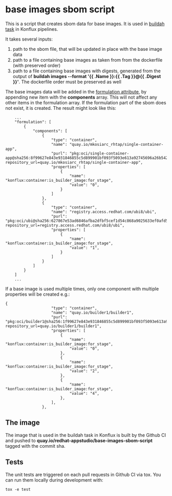 # base images sbom script

This is a script that creates sbom data for base images. It is used in 
[buildah task](https://github.com/konflux-ci/build-definitions/tree/main/task/buildah) in Konflux pipelines.

It takes several inputs:
1. path to the sbom file, that will be updated in place with the base image data
2. path to a file containing base images as taken from from the dockerfile (with preserved order)
3. path to a file containing base images with digests, generated from the output of **buildah images --format '{{ .Name }}:{{ .Tag }}@{{ .Digest }}'**. The dockerfile order must be preserved as well



The base images data will be added in the [formulation attribute](https://cyclonedx.org/docs/1.5/json/#formulation), by appending new item with the **components** array.
This will not affect any other items in the formulation array. If the formulation part of the sbom does not exist, it is created.
The result might look like this:

```
    ...
    "formulation": [
        {
            "components": [
                {
                    "type": "container",
                    "name": "quay.io/mkosiarc_rhtap/single-container-app",
                    "purl": "pkg:oci/single-container-app@sha256:8f99627e843e931846855c5d899901bf093f5093e613a92745696a26b5420941?repository_url=quay.io/mkosiarc_rhtap/single-container-app",
                    "properties": [
                        {
                            "name": "konflux:container:is_builder_image:for_stage",
                            "value": "0",
                        }
                    ]
                },
                {
                    "type": "container",
                    "name": "registry.access.redhat.com/ubi8/ubi",
                    "purl": "pkg:oci/ubi@sha256:627867e53ad6846afba2dfbf5cef1d54c868a9025633ef0afd546278d4654eac?repository_url=registry.access.redhat.com/ubi8/ubi",
                    "properties": [
                        {
                            "name": "konflux:container:is_builder_image:for_stage",
                            "value": "1",
                        }
                    ]
                }
            ]
        }
    ]
    ...
```

If a base image is used multiple times, only one component with multiple properties will be created e.g.:
```
{
                    "type": "container",
                    "name": "quay.io/builder1/builder1",
                    "purl": "pkg:oci/builder1@sha256:1f99627e843e931846855c5d899901bf093f5093e613a92745696a26b5420941"?repository_url=quay.io/builder1/builder1",
                    "properties": [
                        {
                            "name": "konflux:container:is_builder_image:for_stage",
                            "value": "0",
                        },
                        {
                            "name": "konflux:container:is_builder_image:for_stage",
                            "value": "2",
                        },
                        {
                            "name": "konflux:container:is_builder_image:for_stage",
                            "value": "4",
                        },
                    ],
                },
```


## The image
The image that is used in the buildah task in Konflux is built by the Github CI and pushed to
**quay.io/redhat-appstudio/base-images-sbom-script** tagged with the commit sha.

## Tests
The unit tests are triggered on each pull requests in Github CI via tox. You can run them locally
during development with:

```
tox -e test
```
    